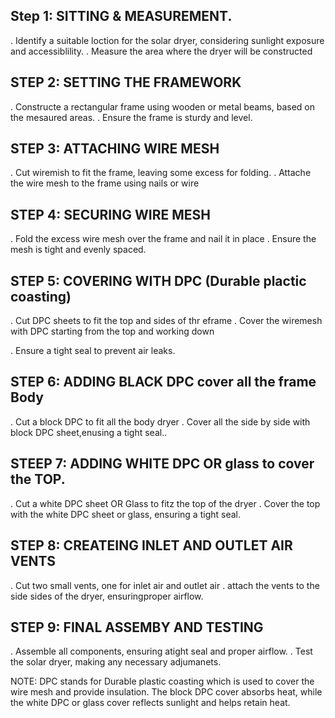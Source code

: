 ## Step 1: SITTING & MEASUREMENT.
. Identify a suitable loction for the solar dryer, considering sunlight exposure and accessiblility.
. Measure the area where the dryer will be constructed
## STEP 2: SETTING THE FRAMEWORK
. Constructe a rectangular frame using wooden or metal beams, based on the mesaured areas.
. Ensure the frame is sturdy and level.

## STEP 3: ATTACHING WIRE MESH
. Cut wiremish to fit the frame, leaving some excess for folding.
. Attache the wire mesh to the frame using nails or wire

## STEP 4: SECURING WIRE MESH
. Fold the excess wire mesh over the frame and nail it in place
. Ensure the mesh is tight and evenly spaced.
## STEP 5: COVERING WITH DPC (Durable plactic coasting)
. Cut DPC sheets to fit the top and sides of thr eframe
. Cover the wiremesh with DPC starting from the top and working down

. Ensure a tight seal to prevent air leaks.

## STEP 6: ADDING BLACK DPC cover all the frame Body
. Cut a block DPC to fit all the body dryer 
. Cover all the side by side with block DPC sheet,enusing a tight seal..

## STEEP 7: ADDING WHITE DPC OR glass to cover the TOP.
. Cut a white DPC sheet OR Glass to fitz the top of the dryer
. Cover the top with the white DPC sheet or glass, ensuring a tight seal.

## STEP 8: CREATEING  INLET AND OUTLET AIR VENTS
. Cut two small vents, one for inlet air and outlet air
. attach the vents to the side sides of the dryer, ensuringproper airflow.

## STEP 9: FINAL ASSEMBY AND TESTING
. Assemble all components, ensuring atight seal and proper airflow.
. Test the solar dryer, making any necessary adjumanets.

NOTE: DPC stands for Durable plastic coasting which is used to cover the wire mesh and provide insulation. The block DPC cover absorbs heat, while the white DPC or glass cover reflects sunlight and helps retain heat.
